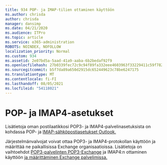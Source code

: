```yaml
---
title: 934 POP- ja IMAP-tilien ottaminen käyttöön
ms.author: chrisda
author: chrisda
manager: dansimp
ms.date: 04/21/2020
ms.audience: ITPro
ms.topic: article
ms.service: o365-administration
ROBOTS: NOINDEX, NOFOLLOW
localization_priority: Normal
ms.custom: 934
ms.assetid: 2e07bd5a-5aad-41a9-aaba-6b2bedaf92f9
ms.openlocfilehash: 27b0339fec72c9c94f89fa332eee4603963f33229411c59f78282b24e0c7f586
ms.sourcegitcommit: b5f7da89a650d2915dc652449623c78be6247175
ms.translationtype: MT
ms.contentlocale: fi-FI
ms.lasthandoff: 08/05/2021
ms.locfileid: "54118021"
---
```

# <a name="pop-and-imap4-settings"></a>POP- ja IMAP4-asetukset

Lisätietoja oman postilaatikkosi POP3- ja IMAP4-palvelinasetuksista on kohdassa POP- ja [IMAP-sähköpostiasetukset Outlook.](https://support.office.com/article/8361e398-8af4-4e97-b147-6c6c4ac95353.aspx)

Järjestelmänvalvojat voivat ottaa POP3- ja IMAP4-protokollan käyttöön ja määrittää ne paikallisissa Exchange organisaatioissa. Lisätietoja on vaihtoehdot [POP3-palvelinten POP3-Exchange](https://technet.microsoft.com/library/bb124934.aspx) ja IMAP4:n ottaminen käyttöön [ja määrittäminen Exchange palvelimissa.](https://technet.microsoft.com/library/bb124489.aspx)
